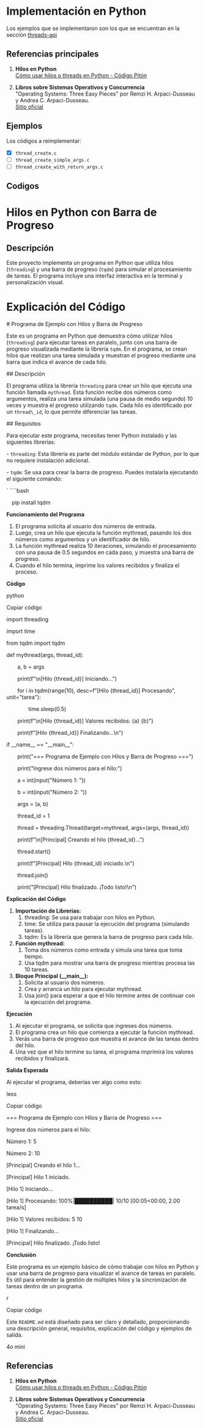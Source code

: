 # Implementación en Python

Los ejemplos que se implementaron son los que se encuentran en la sección [threads-api](../../threads-api/)

## Referencias principales
1. **Hilos en Python**  
   [Cómo usar hilos o threads en Python - Código Pitón](https://www.codigopiton.com/como-usar-hilos-o-threads-en-python/)

2. **Libros sobre Sistemas Operativos y Concurrencia**  
   "Operating Systems: Three Easy Pieces" por Remzi H. Arpaci-Dusseau y Andrea C. Arpaci-Dusseau.  
   [Sitio oficial](http://pages.cs.wisc.edu/~remzi/OSTEP/)


## Ejemplos

Los códigos a reimplementar:
- [x] `thread_create.c`
- [ ] `thread_create_simple_args.c`
- [ ] `thread_create_with_return_args.c`

## Codigos
# Hilos en Python con Barra de Progreso

## Descripción
Este proyecto implementa un programa en Python que utiliza hilos (`threading`) y una barra de progreso (`tqdm`) para simular el procesamiento de tareas. El programa incluye una interfaz interactiva en la terminal y personalización visual.

# Explicación del Código

\# Programa de Ejemplo con Hilos y Barra de Progreso

Este es un programa en Python que demuestra cómo utilizar hilos (`threading`) para ejecutar tareas en paralelo, junto con una barra de progreso visualizada mediante la librería `tqdm`. En el programa, se crean hilos que realizan una tarea simulada y muestran el progreso mediante una barra que indica el avance de cada hilo.

\## Descripción

El programa utiliza la librería `threading` para crear un hilo que ejecuta una función llamada `mythread`. Esta función recibe dos números como argumentos, realiza una tarea simulada (una pausa de medio segundo) 10 veces y muestra el progreso utilizando `tqdm`. Cada hilo es identificado por un `thread\_id`, lo que permite diferenciar las tareas.

\## Requisitos

Para ejecutar este programa, necesitas tener Python instalado y las siguientes librerías:

\- `threading`: Esta librería es parte del módulo estándar de Python, por lo que no requiere instalación adicional.

\- `tqdm`: Se usa para crear la barra de progreso. Puedes instalarla ejecutando el siguiente comando:



`  ````bash

`  `pip install tqdm

**Funcionamiento del Programa**

1. El programa solicita al usuario dos números de entrada.
1. Luego, crea un hilo que ejecuta la función mythread, pasando los dos números como argumentos y un identificador de hilo.
1. La función mythread realiza 10 iteraciones, simulando el procesamiento con una pausa de 0.5 segundos en cada paso, y muestra una barra de progreso.
1. Cuando el hilo termina, imprime los valores recibidos y finaliza el proceso.

**Código**

python

Copiar código

import threading

import time

from tqdm import tqdm

def mythread(args, thread\_id):

`    `a, b = args  

`    `print(f"\n[Hilo {thread\_id}] Iniciando...")



`    `for i in tqdm(range(10), desc=f"[Hilo {thread\_id}] Procesando", unit="tarea"):

`        `time.sleep(0.5)  



`    `print(f"\n[Hilo {thread\_id}] Valores recibidos: {a} {b}")

`    `print(f"[Hilo {thread\_id}] Finalizando...\n")

if \_\_name\_\_ == "\_\_main\_\_":

`    `print("=== Programa de Ejemplo con Hilos y Barra de Progreso ===")



`    `print("Ingrese dos números para el hilo:")

`    `a = int(input("Número 1: "))

`    `b = int(input("Número 2: "))

`    `args = (a, b)  



`    `thread\_id = 1

`    `thread = threading.Thread(target=mythread, args=(args, thread\_id))

`    `print(f"\n[Principal] Creando el hilo {thread\_id}...")



`    `thread.start()

`    `print(f"[Principal] Hilo {thread\_id} iniciado.\n")



`    `thread.join()

`    `print("[Principal] Hilo finalizado. ¡Todo listo!\n")

**Explicación del Código**

1. **Importación de Librerías:**
   1. threading: Se usa para trabajar con hilos en Python.
   1. time: Se utiliza para pausar la ejecución del programa (simulando tareas).
   1. tqdm: Es la librería que genera la barra de progreso para cada hilo.
1. **Función mythread:**
   1. Toma dos números como entrada y simula una tarea que toma tiempo.
   1. Usa tqdm para mostrar una barra de progreso mientras procesa las 10 tareas.
1. **Bloque Principal (\_\_main\_\_):**
   1. Solicita al usuario dos números.
   1. Crea y arranca un hilo para ejecutar mythread.
   1. Usa join() para esperar a que el hilo termine antes de continuar con la ejecución del programa.

**Ejecución**

1. Al ejecutar el programa, se solicita que ingreses dos números.
1. El programa crea un hilo que comienza a ejecutar la función mythread.
1. Verás una barra de progreso que muestra el avance de las tareas dentro del hilo.
1. Una vez que el hilo termine su tarea, el programa imprimirá los valores recibidos y finalizará.

**Salida Esperada**

Al ejecutar el programa, deberías ver algo como esto:

less

Copiar código

=== Programa de Ejemplo con Hilos y Barra de Progreso ===

Ingrese dos números para el hilo:

Número 1: 5

Número 2: 10

[Principal] Creando el hilo 1...

[Principal] Hilo 1 iniciado.

[Hilo 1] Iniciando...

[Hilo 1] Procesando: 100%|██████████| 10/10 [00:05<00:00,  2.00 tarea/s]

[Hilo 1] Valores recibidos: 5 10

[Hilo 1] Finalizando...

[Principal] Hilo finalizado. ¡Todo listo!

**Conclusión**

Este programa es un ejemplo básico de cómo trabajar con hilos en Python y usar una barra de progreso para visualizar el avance de tareas en paralelo. Es útil para entender la gestión de múltiples hilos y la sincronización de tareas dentro de un programa.

r

Copiar código

Este `README.md` está diseñado para ser claro y detallado, proporcionando una descripción general, requisitos, explicación del código y ejemplos de salida.

4o mini



## Referencias

1. **Hilos en Python**  
   [Cómo usar hilos o threads en Python - Código Pitón](https://www.codigopiton.com/como-usar-hilos-o-threads-en-python/)

2. **Libros sobre Sistemas Operativos y Concurrencia**  
   "Operating Systems: Three Easy Pieces" por Remzi H. Arpaci-Dusseau y Andrea C. Arpaci-Dusseau.  
   [Sitio oficial](http://pages.cs.wisc.edu/~remzi/OSTEP/)
